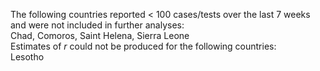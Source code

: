 The following countries reported < 100 cases/tests over the last 7 weeks and were not included in further analyses:<br>Chad, Comoros, Saint Helena, Sierra Leone
<br>
Estimates of *r* could not be produced for the following countries:<br>Lesotho
<br>
